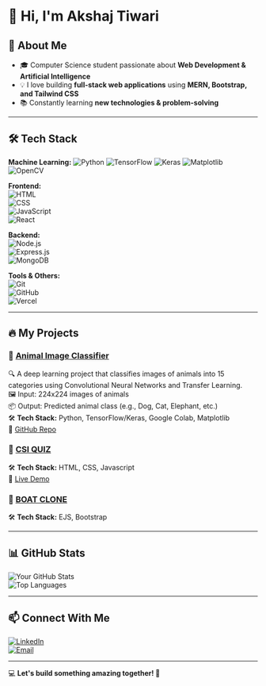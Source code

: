 # 👋 Hi, I'm Akshaj Tiwari

## 🚀 About Me  
- 🎓 Computer Science student passionate about **Web Development & Artificial Intelligence**  
- 💡 I love building **full-stack web applications** using **MERN, Bootstrap, and Tailwind CSS**  
- 📚 Constantly learning **new technologies & problem-solving**  

---

## 🛠️ Tech Stack  

**Machine Learning:**
![Python](https://img.shields.io/badge/Python-3670A0?style=for-the-badge&logo=python&logoColor=white)
![TensorFlow](https://img.shields.io/badge/TensorFlow-FF6F00?style=for-the-badge&logo=tensorflow&logoColor=white)
![Keras](https://img.shields.io/badge/Keras-D00000?style=for-the-badge&logo=keras&logoColor=white)
![Matplotlib](https://img.shields.io/badge/Matplotlib-11557C?style=for-the-badge&logo=matplotlib&logoColor=white)
![OpenCV](https://img.shields.io/badge/OpenCV-27338e?style=for-the-badge&logo=opencv&logoColor=white)


**Frontend:**  
![HTML](https://img.shields.io/badge/HTML5-E34F26?style=for-the-badge&logo=html5&logoColor=white)  
![CSS](https://img.shields.io/badge/CSS3-1572B6?style=for-the-badge&logo=css3&logoColor=white)  
![JavaScript](https://img.shields.io/badge/JavaScript-F7DF1E?style=for-the-badge&logo=javascript&logoColor=black)  
![React](https://img.shields.io/badge/React-20232a?style=for-the-badge&logo=react&logoColor=61DAFB)   

**Backend:**  
![Node.js](https://img.shields.io/badge/Node.js-43853D?style=for-the-badge&logo=node.js&logoColor=white)  
![Express.js](https://img.shields.io/badge/Express.js-404D59?style=for-the-badge)  
![MongoDB](https://img.shields.io/badge/MongoDB-4EA94B?style=for-the-badge&logo=mongodb&logoColor=white) 

**Tools & Others:**  
![Git](https://img.shields.io/badge/Git-F05032?style=for-the-badge&logo=git&logoColor=white)  
![GitHub](https://img.shields.io/badge/GitHub-181717?style=for-the-badge&logo=github&logoColor=white)  
![Vercel](https://img.shields.io/badge/Vercel-000000?style=for-the-badge&logo=vercel&logoColor=white)  

---

## 🔥 My Projects  

### 📌 [Animal Image Classifier](https://github.com/AkuCodez/Animal_Classifier)  
🔍 A deep learning project that classifies images of animals into 15 categories using Convolutional Neural Networks and Transfer Learning.  
🖼️ Input: 224x224 images of animals  
📦 Output: Predicted animal class (e.g., Dog, Cat, Elephant, etc.)  
🛠 **Tech Stack:** Python, TensorFlow/Keras, Google Colab, Matplotlib  
🔹 [GitHub Repo](https://github.com/AkuCodez/Animal_Classifier)

### 📌 [CSI QUIZ](https://github.com/AkuCodez/CSI-Quiz)  
🛠 **Tech Stack:** HTML, CSS, Javascript  
🔹 [Live Demo](https://csi-quiz.vercel.app/)

### 📌 [BOAT CLONE](https://github.com/AkuCodez/Codechef-Task)  
🛠 **Tech Stack:** EJS, Bootstrap    

---

## 📊 GitHub Stats  

![Your GitHub Stats](https://github-readme-stats.vercel.app/api?username=AkuCodez&show_icons=true&theme=tokyonight)  
![Top Languages](https://github-readme-stats.vercel.app/api/top-langs/?username=AkuCodez&layout=compact&theme=tokyonight)  

---

## 📫 Connect With Me  

[![LinkedIn](https://img.shields.io/badge/LinkedIn-0077B5?style=for-the-badge&logo=linkedin&logoColor=white)](https://linkedin.com/in/akshaj-tiwari-3a1b9128a/)  
[![Email](https://img.shields.io/badge/Email-D14836?style=for-the-badge&logo=gmail&logoColor=white)](mailto:akshajtiwari1304@gmail.com)  

---

💻 **Let's build something amazing together! 🚀**
